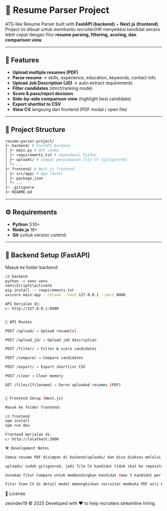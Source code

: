 # 📂 Resume Parser Project

ATS-like Resume Parser built with **FastAPI (backend)** + **Next.js (frontend)**.  
Project ini dibuat untuk membantu recruiter/HR menyeleksi kandidat secara lebih cepat dengan fitur **resume parsing, filtering, scoring, dan comparison view**.

---

## 🚀 Features

- **Upload multiple resumes (PDF)**
- **Parse resume** → skills, experience, education, keywords, contact info
- **Upload Job Description (JD)** → auto-extract requirements
- **Filter candidates** (strict/ranking mode)
- **Score & pass/reject decision**
- **Side-by-side comparison view** (highlight best candidate)
- **Export shortlist to CSV**
- **View CV** langsung dari frontend (PDF modal / open file)

---

## 📂 Project Structure
```bash
resume-parser-project/
├─ backend/ # FastAPI backend
│ ├─ main.py # API utama
│ ├─ requirements.txt # dependensi Python
│ ├─ uploads/ # tempat penyimpanan file CV (gitignored)
│ └─ ...
├─ frontend/ # Next.js frontend
│ ├─ src/app/ # App router
│ ├─ package.json
│ └─ ...
├─ .gitignore
├─ README.md
```
---

## ⚙️ Requirements

- **Python** 3.10+
- **Node.js** 18+
- **Git** (untuk version control)

---

## 🔧 Backend Setup (FastAPI)

Masuk ke folder backend:

```bash
cd backend
python -m venv venv
venv\Scripts\activate
pip install -r requirements.txt
uvicorn main:app --reload --host 127.0.0.1 --port 8000

API berjalan di:
👉 http://127.0.0.1:8000


📑 API Routes

POST /upload/ → Upload resume(s)

POST /upload_jd/ → Upload job description

POST /filter/ → Filter & score candidates

POST /compare/ → Compare candidates

POST /export/ → Export shortlist CSV

POST /clear → Clear memory

GET /files/{filename} → Serve uploaded resumes (PDF)


🎨 Frontend Setup (Next.js)

Masuk ke folder frontend:

cd frontend
npm install
npm run dev

Frontend berjalan di:
👉 http://localhost:3000

🛠️ Development Notes

Semua resume PDF disimpan di backend/uploads/ dan bisa diakses melalui endpoint /files/{filename}.

uploads/ sudah gitignored, jadi file CV kandidat tidak ikut ke repository.

Gunakan fitur Compare untuk membandingkan kandidat (max 3 kandidat per layar, bisa geser dengan navigasi).

Fitur View CV di detail modal memungkinkan recruiter membuka PDF asli kandidat.
```

📜 License

zeondev19 © 2025
Developed with ❤️ to help recruiters streamline hiring.
